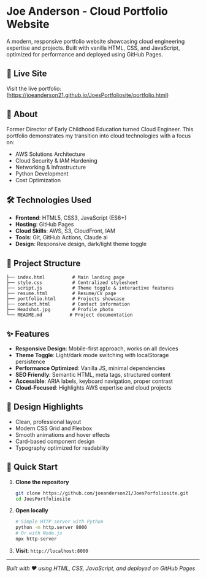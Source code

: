 # Joe Anderson - Cloud Portfolio Website

A modern, responsive portfolio website showcasing cloud engineering expertise and projects. Built with vanilla HTML, CSS, and JavaScript, optimized for performance and deployed using GitHub Pages.

## 🚀 Live Site
Visit the live portfolio: (https://joeanderson21.github.io/JoesPortfoliosite/portfolio.html)

## 💼 About
Former Director of Early Childhood Education turned Cloud Engineer. This portfolio demonstrates my transition into cloud technologies with a focus on:
- AWS Solutions Architecture
- Cloud Security & IAM Hardening
- Networking & Infrastructure
- Python Development
- Cost Optimization

## 🛠️ Technologies Used
- **Frontend**: HTML5, CSS3, JavaScript (ES6+)
- **Hosting**: GitHub Pages
- **Cloud Skills**: AWS, S3, CloudFront, IAM
- **Tools**: Git, GitHub Actions, Claude ai
- **Design**: Responsive design, dark/light theme toggle

## 📁 Project Structure
```
├── index.html          # Main landing page
├── style.css           # Centralized stylesheet
├── script.js           # Theme toggle & interactive features
├── resume.html         # Resume/CV page
├── portfolio.html      # Projects showcase
├── contact.html        # Contact information
├── Headshot.jpg        # Profile photo
└── README.md          # Project documentation
```

## ✨ Features
- **Responsive Design**: Mobile-first approach, works on all devices
- **Theme Toggle**: Light/dark mode switching with localStorage persistence
- **Performance Optimized**: Vanilla JS, minimal dependencies
- **SEO Friendly**: Semantic HTML, meta tags, structured content
- **Accessible**: ARIA labels, keyboard navigation, proper contrast
- **Cloud-Focused**: Highlights AWS expertise and cloud projects

## 🎨 Design Highlights
- Clean, professional layout
- Modern CSS Grid and Flexbox
- Smooth animations and hover effects
- Card-based component design
- Typography optimized for readability

## 🚀 Quick Start
1. **Clone the repository**
   ```bash
   git clone https://github.com/joeanderson21/JoesPorfoliosite.git
   cd JoesPortfoliosite
   ```

2. **Open locally**
   ```bash
   # Simple HTTP server with Python
   python -m http.server 8000
   # Or with Node.js
   npx http-server
   ```

3. **Visit**: `http://localhost:8000`



---

*Built with ❤️ using HTML, CSS, JavaScript, and deployed on GitHub Pages*
